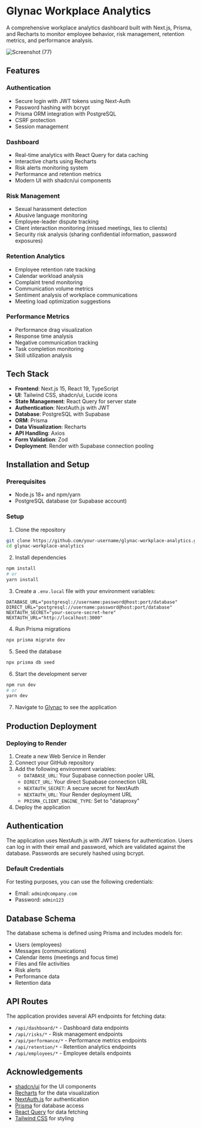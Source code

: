 # Glynac Workplace Analytics

A comprehensive workplace analytics dashboard built with Next.js, Prisma, and Recharts to monitor employee behavior, risk management, retention metrics, and performance analysis.

![Screenshot (77)](https://github.com/user-attachments/assets/1d286791-d7b3-4d49-bead-6d51c6a4de45)

## Features

### Authentication
- Secure login with JWT tokens using Next-Auth
- Password hashing with bcrypt
- Prisma ORM integration with PostgreSQL
- CSRF protection
- Session management

### Dashboard
- Real-time analytics with React Query for data caching
- Interactive charts using Recharts
- Risk alerts monitoring system
- Performance and retention metrics
- Modern UI with shadcn/ui components

### Risk Management
- Sexual harassment detection
- Abusive language monitoring
- Employee-leader dispute tracking
- Client interaction monitoring (missed meetings, lies to clients)
- Security risk analysis (sharing confidential information, password exposures)

### Retention Analytics
- Employee retention rate tracking
- Calendar workload analysis
- Complaint trend monitoring
- Communication volume metrics
- Sentiment analysis of workplace communications
- Meeting load optimization suggestions

### Performance Metrics
- Performance drag visualization
- Response time analysis
- Negative communication tracking
- Task completion monitoring
- Skill utilization analysis

## Tech Stack

- **Frontend**: Next.js 15, React 19, TypeScript
- **UI**: Tailwind CSS, shadcn/ui, Lucide icons
- **State Management**: React Query for server state
- **Authentication**: NextAuth.js with JWT
- **Database**: PostgreSQL with Supabase
- **ORM**: Prisma
- **Data Visualization**: Recharts
- **API Handling**: Axios
- **Form Validation**: Zod
- **Deployment**: Render with Supabase connection pooling

## Installation and Setup

### Prerequisites
- Node.js 18+ and npm/yarn
- PostgreSQL database (or Supabase account)

### Setup
1. Clone the repository
```bash
git clone https://github.com/your-username/glynac-workplace-analytics.git
cd glynac-workplace-analytics
```

2. Install dependencies
```bash
npm install
# or
yarn install
```

3. Create a `.env.local` file with your environment variables:
```
DATABASE_URL="postgresql://username:password@host:port/database"
DIRECT_URL="postgresql://username:password@host:port/database"
NEXTAUTH_SECRET="your-secure-secret-here"
NEXTAUTH_URL="http://localhost:3000"
```

4. Run Prisma migrations
```bash
npx prisma migrate dev
```

5. Seed the database
```bash
npx prisma db seed
```

6. Start the development server
```bash
npm run dev
# or
yarn dev
```

7. Navigate to [Glynac](https://workspace-analytics-381y.onrender.com/) to see the application

## Production Deployment

### Deploying to Render

1. Create a new Web Service in Render
2. Connect your GitHub repository
3. Add the following environment variables:
   - `DATABASE_URL`: Your Supabase connection pooler URL
   - `DIRECT_URL`: Your direct Supabase connection URL
   - `NEXTAUTH_SECRET`: A secure secret for NextAuth
   - `NEXTAUTH_URL`: Your Render deployment URL
   - `PRISMA_CLIENT_ENGINE_TYPE`: Set to "dataproxy"
4. Deploy the application

## Authentication

The application uses NextAuth.js with JWT tokens for authentication. Users can log in with their email and password, which are validated against the database. Passwords are securely hashed using bcrypt.

### Default Credentials

For testing purposes, you can use the following credentials:
- Email: `admin@company.com`
- Password: `admin123`

## Database Schema

The database schema is defined using Prisma and includes models for:

- Users (employees)
- Messages (communications)
- Calendar items (meetings and focus time)
- Files and file activities
- Risk alerts
- Performance data
- Retention data

## API Routes

The application provides several API endpoints for fetching data:

- `/api/dashboard/*` - Dashboard data endpoints
- `/api/risks/*` - Risk management endpoints
- `/api/performance/*` - Performance metrics endpoints
- `/api/retention/*` - Retention analytics endpoints
- `/api/employees/*` - Employee details endpoints

## Acknowledgements

- [shadcn/ui](https://ui.shadcn.com/) for the UI components
- [Recharts](https://recharts.org/en-US/) for the data visualization
- [NextAuth.js](https://next-auth.js.org/) for authentication
- [Prisma](https://www.prisma.io/) for database access
- [React Query](https://tanstack.com/query/latest) for data fetching
- [Tailwind CSS](https://tailwindcss.com/) for styling
